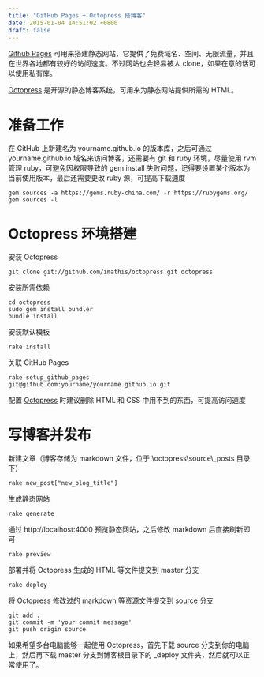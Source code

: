 ```yaml
---
title: "GitHub Pages + Octopress 搭博客"
date: 2015-01-04 14:51:02 +0800
draft: false
---
```


[Github Pages](https://pages.github.com) 可用来搭建静态网站，它提供了免费域名、空间、无限流量，并且在世界各地都有较好的访问速度。不过网站也会轻易被人 clone，如果在意的话可以使用私有库。

[Octopress](http://octopress.org) 是开源的静态博客系统，可用来为静态网站提供所需的 HTML。

# 准备工作
在 GitHub 上新建名为 yourname.github.io 的版本库，之后可通过 yourname.github.io 域名来访问博客，还需要有 git 和 ruby 环境，尽量使用 rvm 管理 ruby，可避免因权限导致的 gem install 失败问题，记得要设置某个版本为当前使用版本，最后还需要更改 ruby 源，可提高下载速度

```
gem sources -a https://gems.ruby-china.com/ -r https://rubygems.org/
gem sources -l
``` 

# Octopress 环境搭建
安装 Octopress

```
git clone git://github.com/imathis/octopress.git octopress
```

安装所需依赖  

```
cd octopress
sudo gem install bundler
bundle install
```

安装默认模板

```
rake install
```

关联 GitHub Pages

```
rake setup_github_pages
git@github.com:yourname/yourname.github.io.git
```

配置 [Octopress](http://octopress.org/docs/configuring) 时建议删除 HTML 和 CSS 中用不到的东西，可提高访问速度

# 写博客并发布
新建文章（博客存储为 markdown 文件，位于 \octopress\source\\_posts 目录下）

```
rake new_post["new_blog_title"]
```

生成静态网站

```
rake generate
```

通过 http://localhost:4000 预览静态网站，之后修改 markdown 后直接刷新即可

```
rake preview
```

部署并将 Octopress 生成的 HTML 等文件提交到 master 分支

```
rake deploy
```

将 Octopress 修改过的 markdown 等资源文件提交到 source 分支

```
git add .
git commit -m 'your commit message'
git push origin source
```

如果希望多台电脑能够一起使用 Octopress，首先下载 source 分支到你的电脑上，然后再下载 master 分支到博客根目录下的 _deploy 文件夹，然后就可以正常使用了。